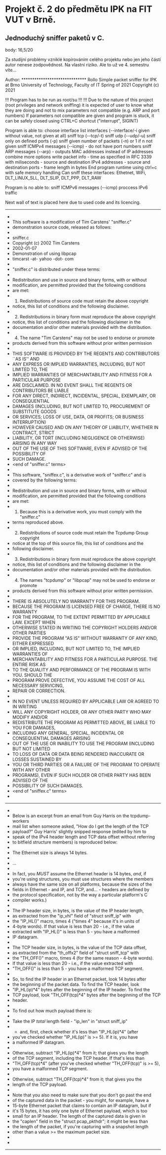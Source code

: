 # Projekt č. 2 do předmětu IPK na FIT VUT v Brně.
## Jednoduchý sniffer paketů v C.

body: 16,5/20

Za studijní problémy vzniklé kopírováním celého projektu nebo jen jeho částí autor nenese zodpovědnost. Na vlastní riziko. Ale to už ve 4. semestru víte...

Author: ****************************** Rollo
Simple packet sniffer for IPK at Brno University of Technology, Faculty of IT
Spring of 2021
Copyright (c) 2021

!!! Program has to be run as root/su !!!
!!! Due to the nature of this project (root privileges and network sniffing) it is expected
    of user to know what they are doing and not to mix parameters not compatible (e.g. ARP and port numbers)
    If parameters not compatible are given and program is stuck, it can be safely closed using CTRL+C shortcut ("interrupt", SIGINT)

Program is able to:
    choose interface
    list interfaces (--interface/-i given without value, not given at all)
    sniff tcp (--tcp/-t)
    sniff udp (--udp/-u)
    sniff only on defined ports (-p)
    sniff given number of packets (-n) or 1 if n not given
    sniff ICMPv4 messages (--icmp) - do not have port numbers
    sniff ARP messages (--arp) - outputs MAC addresses instead of IP addresses
    combine more options
    write packet info
        - time as specified in RFC 3339 with miliseconds
        - source and destination IPv4 addresses
        - source and destination ports
        - frame length in bytes
    End program runtime using ctrl+c with safe memory handling 
    Can sniff these interfaces: Ethetnet, WiFi, DLT_LINUX_SLL, DLT_SLIP, DLT_PPP, DLT_RAW

Program is no able to:
    sniff ICMPv6 messages (--icmp)
    proccess IPv6 traffic

Next wall of text is placed here due to used code and its licencing.
****************************************************************************
 *
 * This software is a modification of Tim Carstens' "sniffer.c"
 * demonstration source code, released as follows:
 *
 * sniffer.c
 * Copyright (c) 2002 Tim Carstens
 * 2002-01-07
 * Demonstration of using libpcap
 * timcarst -at- yahoo -dot- com
 *
 * "sniffer.c" is distributed under these terms:
 *
 * Redistribution and use in source and binary forms, with or without
 * modification, are permitted provided that the following conditions
 * are met:
 * 1. Redistributions of source code must retain the above copyright
 *    notice, this list of conditions and the following disclaimer.
 * 2. Redistributions in binary form must reproduce the above copyright
 *    notice, this list of conditions and the following disclaimer in the
 *    documentation and/or other materials provided with the distribution.
 * 4. The name "Tim Carstens" may not be used to endorse or promote
 *    products derived from this software without prior written permission
 *
 * THIS SOFTWARE IS PROVIDED BY THE REGENTS AND CONTRIBUTORS ``AS IS'' AND
 * ANY EXPRESS OR IMPLIED WARRANTIES, INCLUDING, BUT NOT LIMITED TO, THE
 * IMPLIED WARRANTIES OF MERCHANTABILITY AND FITNESS FOR A PARTICULAR PURPOSE
 * ARE DISCLAIMED.  IN NO EVENT SHALL THE REGENTS OR CONTRIBUTORS BE LIABLE
 * FOR ANY DIRECT, INDIRECT, INCIDENTAL, SPECIAL, EXEMPLARY, OR CONSEQUENTIAL
 * DAMAGES (INCLUDING, BUT NOT LIMITED TO, PROCUREMENT OF SUBSTITUTE GOODS
 * OR SERVICES; LOSS OF USE, DATA, OR PROFITS; OR BUSINESS INTERRUPTION)
 * HOWEVER CAUSED AND ON ANY THEORY OF LIABILITY, WHETHER IN CONTRACT, STRICT
 * LIABILITY, OR TORT (INCLUDING NEGLIGENCE OR OTHERWISE) ARISING IN ANY WAY
 * OUT OF THE USE OF THIS SOFTWARE, EVEN IF ADVISED OF THE POSSIBILITY OF
 * SUCH DAMAGE.
 * <end of "sniffer.c" terms>
 *
 * This software, "sniffex.c", is a derivative work of "sniffer.c" and is
 * covered by the following terms:
 *
 * Redistribution and use in source and binary forms, with or without
 * modification, are permitted provided that the following conditions
 * are met:
 * 1. Because this is a derivative work, you must comply with the "sniffer.c"
 *    terms reproduced above.
 * 2. Redistributions of source code must retain the Tcpdump Group copyright
 *    notice at the top of this source file, this list of conditions and the
 *    following disclaimer.
 * 3. Redistributions in binary form must reproduce the above copyright
 *    notice, this list of conditions and the following disclaimer in the
 *    documentation and/or other materials provided with the distribution.
 * 4. The names "tcpdump" or "libpcap" may not be used to endorse or promote
 *    products derived from this software without prior written permission.
 *
 * THERE IS ABSOLUTELY NO WARRANTY FOR THIS PROGRAM.
 * BECAUSE THE PROGRAM IS LICENSED FREE OF CHARGE, THERE IS NO WARRANTY
 * FOR THE PROGRAM, TO THE EXTENT PERMITTED BY APPLICABLE LAW.  EXCEPT WHEN
 * OTHERWISE STATED IN WRITING THE COPYRIGHT HOLDERS AND/OR OTHER PARTIES
 * PROVIDE THE PROGRAM "AS IS" WITHOUT WARRANTY OF ANY KIND, EITHER EXPRESSED
 * OR IMPLIED, INCLUDING, BUT NOT LIMITED TO, THE IMPLIED WARRANTIES OF
 * MERCHANTABILITY AND FITNESS FOR A PARTICULAR PURPOSE.  THE ENTIRE RISK AS
 * TO THE QUALITY AND PERFORMANCE OF THE PROGRAM IS WITH YOU.  SHOULD THE
 * PROGRAM PROVE DEFECTIVE, YOU ASSUME THE COST OF ALL NECESSARY SERVICING,
 * REPAIR OR CORRECTION.
 *
 * IN NO EVENT UNLESS REQUIRED BY APPLICABLE LAW OR AGREED TO IN WRITING
 * WILL ANY COPYRIGHT HOLDER, OR ANY OTHER PARTY WHO MAY MODIFY AND/OR
 * REDISTRIBUTE THE PROGRAM AS PERMITTED ABOVE, BE LIABLE TO YOU FOR DAMAGES,
 * INCLUDING ANY GENERAL, SPECIAL, INCIDENTAL OR CONSEQUENTIAL DAMAGES ARISING
 * OUT OF THE USE OR INABILITY TO USE THE PROGRAM (INCLUDING BUT NOT LIMITED
 * TO LOSS OF DATA OR DATA BEING RENDERED INACCURATE OR LOSSES SUSTAINED BY
 * YOU OR THIRD PARTIES OR A FAILURE OF THE PROGRAM TO OPERATE WITH ANY OTHER
 * PROGRAMS), EVEN IF SUCH HOLDER OR OTHER PARTY HAS BEEN ADVISED OF THE
 * POSSIBILITY OF SUCH DAMAGES.
 * <end of "sniffex.c" terms>
 *
 ****************************************************************************
 *
 * Below is an excerpt from an email from Guy Harris on the tcpdump-workers
 * mail list when someone asked, "How do I get the length of the TCP
 * payload?" Guy Harris' slightly snipped response (edited by him to
 * speak of the IPv4 header length and TCP data offset without referring
 * to bitfield structure members) is reproduced below:
 *
 * The Ethernet size is always 14 bytes.
 *
 * <snip>...</snip>
 *
 * In fact, you *MUST* assume the Ethernet header is 14 bytes, *and*, if
 * you're using structures, you must use structures where the members
 * always have the same size on all platforms, because the sizes of the
 * fields in Ethernet - and IP, and TCP, and... - headers are defined by
 * the protocol specification, not by the way a particular platform's C
 * compiler works.)
 *
 * The IP header size, in bytes, is the value of the IP header length,
 * as extracted from the "ip_vhl" field of "struct sniff_ip" with
 * the "IP_HL()" macro, times 4 ("times 4" because it's in units of
 * 4-byte words).  If that value is less than 20 - i.e., if the value
 * extracted with "IP_HL()" is less than 5 - you have a malformed
 * IP datagram.
 *
 * The TCP header size, in bytes, is the value of the TCP data offset,
 * as extracted from the "th_offx2" field of "struct sniff_tcp" with
 * the "TH_OFF()" macro, times 4 (for the same reason - 4-byte words).
 * If that value is less than 20 - i.e., if the value extracted with
 * "TH_OFF()" is less than 5 - you have a malformed TCP segment.
 *
 * So, to find the IP header in an Ethernet packet, look 14 bytes after
 * the beginning of the packet data.  To find the TCP header, look
 * "IP_HL(ip)*4" bytes after the beginning of the IP header.  To find the
 * TCP payload, look "TH_OFF(tcp)*4" bytes after the beginning of the TCP
 * header.
 *
 * To find out how much payload there is:
 *
 * Take the IP *total* length field - "ip_len" in "struct sniff_ip"
 * - and, first, check whether it's less than "IP_HL(ip)*4" (after
 * you've checked whether "IP_HL(ip)" is >= 5).  If it is, you have
 * a malformed IP datagram.
 *
 * Otherwise, subtract "IP_HL(ip)*4" from it; that gives you the length
 * of the TCP segment, including the TCP header.  If that's less than
 * "TH_OFF(tcp)*4" (after you've checked whether "TH_OFF(tcp)" is >= 5),
 * you have a malformed TCP segment.
 *
 * Otherwise, subtract "TH_OFF(tcp)*4" from it; that gives you the
 * length of the TCP payload.
 *
 * Note that you also need to make sure that you don't go past the end
 * of the captured data in the packet - you might, for example, have a
 * 15-byte Ethernet packet that claims to contain an IP datagram, but if
 * it's 15 bytes, it has only one byte of Ethernet payload, which is too
 * small for an IP header.  The length of the captured data is given in
 * the "caplen" field in the "struct pcap_pkthdr"; it might be less than
 * the length of the packet, if you're capturing with a snapshot length
 * other than a value >= the maximum packet size.
 * <end of response>
 *
 ****************************************************************************
